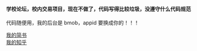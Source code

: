 #### 学校论坛，校内交易项目，现在不做了，代码写得比较垃圾，没遵守什么代码规范
代码随便用，我的后台是 bmob，appid 要换成你的！！！

[我的简书](http://www.jianshu.com/u/ef973623dd2b) \
[我的知乎](https://www.zhihu.com/people/mcmenjoy/activities)
